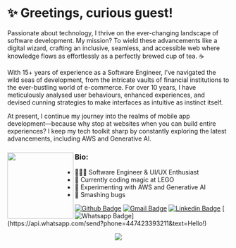 # ✨ Greetings, curious guest!
Passionate about technology, I thrive on the ever-changing landscape of software development. My mission? To wield these advancements like a digital wizard, crafting an inclusive, seamless, and accessible web where knowledge flows as effortlessly as a perfectly brewed cup of tea. ☕️

With 15+ years of experience as a Software Engineer, I’ve navigated the wild seas of development, from the intricate vaults of financial institutions to the ever-bustling world of e-commerce. For over 10 years, I have meticulously analysed user behaviours, enhanced experiences, and devised cunning strategies to make interfaces as intuitive as instinct itself.

At present, I continue my journey into the realms of mobile app development—because why stop at websites when you can build entire experiences? I keep my tech toolkit sharp by constantly exploring the latest advancements, including AWS and Generative AI.


### Bio: <a href="https://github.com/anaarezo"><img align="left" width="150" src="https://user-images.githubusercontent.com/13490305/155627380-12548d81-8999-4b5a-982f-772b85313048.png"></a>
- 👩🏻‍💻 Software Engineer & UI/UX Enthusiast
- 🏢 Currently coding magic at LEGO
- 🌱 Experimenting with AWS and Generative AI
- 🫧 Smashing bugs

[![Github Badge](https://img.shields.io/badge/-Github-000?style=flat-square&logo=Github&logoColor=white&link=https://github.com/anaarezo)](https://github.com/anaarezo?tab=repositories)
[![Gmail Badge](https://img.shields.io/badge/-Gmail-c14438?style=flat-square&logo=Gmail&logoColor=white&link=mailto:laura.arezo@gmail.com)](mailto:laura.arezo@gmail.com)
[![Linkedin Badge](https://img.shields.io/badge/-LinkedIn-blue?style=flat-square&logo=Linkedin&logoColor=white&link=https://www.linkedin.com/in/anaarezo//)](https://www.linkedin.com/in/anaarezo/)
[![Whatsapp Badge](https://img.shields.io/badge/-Whatsapp-4CA143?style=flat-square&labelColor=4CA143&logo=whatsapp&logoColor=white&link=https://api.whatsapp.com/send?phone=447423393211&text=Hello!)](https://api.whatsapp.com/send?phone=447423393211&text=Hello!)

<p float="left" align="center">
  <img src="https://github-readme-activity-graph.vercel.app/graph?username=anaarezo&theme=dracula">
</p>
